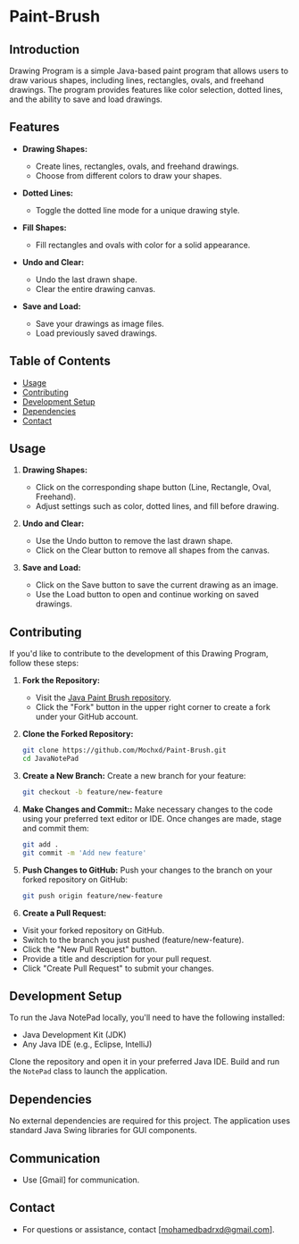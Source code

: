 # Paint-Brush



## Introduction

Drawing Program is a simple Java-based paint program that allows users to draw various shapes, including lines, rectangles, ovals, and freehand drawings. The program provides features like color selection, dotted lines, and the ability to save and load drawings.

## Features

- **Drawing Shapes:**
  - Create lines, rectangles, ovals, and freehand drawings.
  - Choose from different colors to draw your shapes.

- **Dotted Lines:**
  - Toggle the dotted line mode for a unique drawing style.

- **Fill Shapes:**
  - Fill rectangles and ovals with color for a solid appearance.

- **Undo and Clear:**
  - Undo the last drawn shape.
  - Clear the entire drawing canvas.

- **Save and Load:**
  - Save your drawings as image files.
  - Load previously saved drawings.

 ## Table of Contents
- [Usage](#usage)
- [Contributing](#contributing)
- [Development Setup](#development-setup)
- [Dependencies](#dependencies)
- [Contact](#contact)

## Usage

1. **Drawing Shapes:**
   - Click on the corresponding shape button (Line, Rectangle, Oval, Freehand).
   - Adjust settings such as color, dotted lines, and fill before drawing.

2. **Undo and Clear:**
   - Use the Undo button to remove the last drawn shape.
   - Click on the Clear button to remove all shapes from the canvas.

3. **Save and Load:**
   - Click on the Save button to save the current drawing as an image.
   - Use the Load button to open and continue working on saved drawings.

## Contributing

If you'd like to contribute to the development of this Drawing Program, follow these steps:

1. **Fork the Repository:**
   - Visit the [Java Paint Brush repository]([https://github.com/Mochxd/Paint-Brush]).
   - Click the "Fork" button in the upper right corner to create a fork under your GitHub account.

2. **Clone the Forked Repository:**
   ```bash
   git clone https://github.com/Mochxd/Paint-Brush.git
   cd JavaNotePad

3. **Create a New Branch:**
Create a new branch for your feature:
   ```bash
   git checkout -b feature/new-feature

4. **Make Changes and Commit::**
Make necessary changes to the code using your preferred text editor or IDE.
Once changes are made, stage and commit them:
    ```bash
    git add .
    git commit -m 'Add new feature'

5. **Push Changes to GitHub:**
Push your changes to the branch on your forked repository on GitHub:
    ```bash
    git push origin feature/new-feature


6. **Create a Pull Request:**

- Visit your forked repository on GitHub.
- Switch to the branch you just pushed (feature/new-feature).
- Click the "New Pull Request" button.
- Provide a title and description for your pull request.
- Click "Create Pull Request" to submit your changes.


## Development Setup

To run the Java NotePad locally, you'll need to have the following installed:

- Java Development Kit (JDK)
- Any Java IDE (e.g., Eclipse, IntelliJ)

Clone the repository and open it in your preferred Java IDE. Build and run the `NotePad` class to launch the application.

## Dependencies

No external dependencies are required for this project. The application uses standard Java Swing libraries for GUI components.

## Communication
- Use [Gmail] for communication.

## Contact
- For questions or assistance, contact [mohamedbadrxd@gmail.com].
